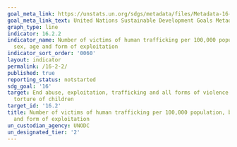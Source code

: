 ```yaml
---
goal_meta_link: https://unstats.un.org/sdgs/metadata/files/Metadata-16-02-02.pdf
goal_meta_link_text: United Nations Sustainable Development Goals Metadata (pdf 1361kB)
graph_type: line
indicator: 16.2.2
indicator_name: Number of victims of human trafficking per 100,000 population, by
  sex, age and form of exploitation
indicator_sort_order: '0060'
layout: indicator
permalink: /16-2-2/
published: true
reporting_status: notstarted
sdg_goal: '16'
target: End abuse, exploitation, trafficking and all forms of violence against and
  torture of children
target_id: '16.2'
title: Number of victims of human trafficking per 100,000 population, by sex, age
  and form of exploitation
un_custodian_agency: UNODC
un_designated_tier: '2'
---
```


